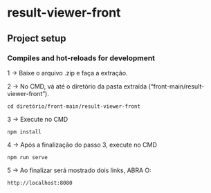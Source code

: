 # result-viewer-front

## Project setup


### Compiles and hot-reloads for development



1 → Baixe o arquivo .zip e faça a extração.

2 → No CMD, vá até o diretório da pasta extraída (“front-main/result-viewer-front”).
```
cd diretório/front-main/result-viewer-front
```

3 → Execute no CMD
```
npm install
```

4 → Após a finalização do passo 3, execute no CMD
```
npm run serve
```

5 → Ao finalizar será mostrado dois links, ABRA O:
```
http://localhost:8080
```
